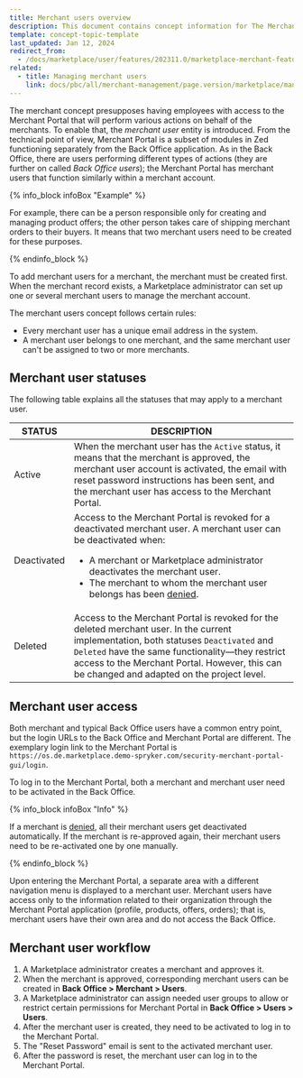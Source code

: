 ```yaml
---
title: Merchant users overview
description: This document contains concept information for The Merchant users feature in the Spryker Commerce OS.
template: concept-topic-template
last_updated: Jan 12, 2024
redirect_from:
  - /docs/marketplace/user/features/202311.0/marketplace-merchant-feature-overview/merchant-users-overview.html
related:
  - title: Managing merchant users
    link: docs/pbc/all/merchant-management/page.version/marketplace/manage-in-the-back-office/manage-merchants-and-merchant-users-in-the-back-office.html
---
```


The merchant concept presupposes having employees with access to the Merchant Portal that will perform various actions on behalf of the merchants. To enable that, the *merchant user* entity is introduced.
From the technical point of view, Merchant Portal is a subset of modules in Zed functioning separately from the Back Office application. As in the Back Office, there are users performing different types of actions (they are further on called *Back Office users*); the Merchant Portal has merchant users that function similarly within a merchant account.

{% info_block infoBox "Example" %}

For example, there can be a person responsible only for creating and managing product offers; the other person takes care of shipping merchant orders to their buyers. It means that two merchant users need to be created for these purposes.

{% endinfo_block %}

To add merchant users for a merchant, the merchant must be created first. When the merchant record exists, a Marketplace administrator can set up one or several merchant users to manage the merchant account.

The merchant users concept follows certain rules:

- Every merchant user has a unique email address in the system.
- A merchant user belongs to one merchant, and the same merchant user can't be assigned to two or more merchants.

## Merchant user statuses

The following table explains all the statuses that may apply to a merchant user.


| STATUS | DESCRIPTION |
| --- | --- |
| Active | When the merchant user has the `Active` status, it means that the merchant is approved, the merchant user account is activated, the email with reset password instructions has been sent, and the merchant user has access to the Merchant Portal. |
| Deactivated | Access to the Merchant Portal is revoked for a deactivated merchant user. A merchant user can be deactivated when:<ul><li>A merchant or Marketplace administrator deactivates the merchant user.</li><li>The merchant to whom the merchant user belongs has been [denied](/docs/pbc/all/merchant-management/{{page.version}}/marketplace/marketplace-merchant-feature-overview/marketplace-merchant-feature-overview.html#merchant-statuses).</li></ul> |
| Deleted | Access to the Merchant Portal is revoked for the deleted merchant user. In the current implementation, both statuses `Deactivated` and `Deleted` have the same functionality—they restrict access to the Merchant Portal. However, this can be changed and adapted on the project level. |

<!--See LINK TO BO GUIDE HOW TO ACTIVATE A MERCHANT USER for details on to change the merchant user statues in the Back Office-->

## Merchant user access

Both merchant and typical Back Office users have a common entry point, but the login URLs to the Back Office and Merchant Portal are different. The exemplary login link to the Merchant Portal is `https://os.de.marketplace.demo-spryker.com/security-merchant-portal-gui/login`.

To log in to the Merchant Portal, both a merchant and merchant user need to be activated in the Back Office.

{% info_block infoBox "Info" %}

If a merchant is [denied](/docs/pbc/all/merchant-management/{{page.version}}/marketplace/marketplace-merchant-feature-overview/marketplace-merchant-feature-overview.html#merchant-statuses), all their merchant users get deactivated automatically. If the merchant is re-approved again, their merchant users need to be re-activated one by one manually.

{% endinfo_block %}

Upon entering the Merchant Portal, a separate area with a different navigation menu is displayed to a merchant user.
Merchant users have access only to the information related to their organization through the Merchant Portal application (profile, products, offers, orders); that is, merchant users have their own area and do not access the Back Office.

## Merchant user workflow

1. A Marketplace administrator creates a merchant and approves it.
2. When the merchant is approved, corresponding merchant users can be created in **Back Office&nbsp;<span aria-label="and then">> </span> Merchant&nbsp;<span aria-label="and then">> </span> Users**.
3. A Marketplace administrator can assign needed user groups to allow or restrict certain permissions for Merchant Portal in **Back Office&nbsp;<span aria-label="and then">> </span> Users&nbsp;<span aria-label="and then">> </span> Users**.
4. After the merchant user is created, they need to be activated to log in to the Merchant Portal.
5. The "Reset Password" email is sent to the activated merchant user.
6. After the password is reset, the merchant user can log in to the Merchant Portal.
